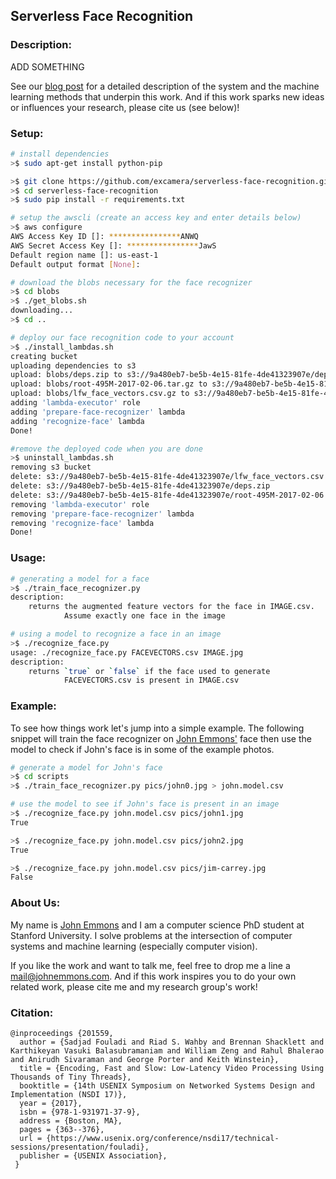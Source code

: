 Serverless Face Recognition
---

### Description:

ADD SOMETHING

See our [blog post](BLOG.md) for a detailed description of the system and
the machine learning methods that underpin this work. And if this work
sparks new ideas or influences your research, please cite us (see below)!

### Setup:

```bash
# install dependencies
>$ sudo apt-get install python-pip

>$ git clone https://github.com/excamera/serverless-face-recognition.git
>$ cd serverless-face-recognition
>$ sudo pip install -r requirements.txt

# setup the awscli (create an access key and enter details below)
>$ aws configure
AWS Access Key ID []: ****************ANWQ
AWS Secret Access Key []: ****************JawS
Default region name []: us-east-1
Default output format [None]:

# download the blobs necessary for the face recognizer
>$ cd blobs
>$ ./get_blobs.sh
downloading...
>$ cd ..

# deploy our face recognition code to your account
>$ ./install_lambdas.sh
creating bucket
uploading dependencies to s3
upload: blobs/deps.zip to s3://9a480eb7-be5b-4e15-81fe-4de41323907e/deps.zip
upload: blobs/root-495M-2017-02-06.tar.gz to s3://9a480eb7-be5b-4e15-81fe-4de41323907e/root-495M-2017-02-06.tar.gz
upload: blobs/lfw_face_vectors.csv.gz to s3://9a480eb7-be5b-4e15-81fe-4de41323907e/lfw_face_vectors.csv.gz
adding 'lambda-executor' role
adding 'prepare-face-recognizer' lambda
adding 'recognize-face' lambda
Done!
```

```bash
#remove the deployed code when you are done
>$ uninstall_lambdas.sh
removing s3 bucket
delete: s3://9a480eb7-be5b-4e15-81fe-4de41323907e/lfw_face_vectors.csv.gz
delete: s3://9a480eb7-be5b-4e15-81fe-4de41323907e/deps.zip
delete: s3://9a480eb7-be5b-4e15-81fe-4de41323907e/root-495M-2017-02-06.tar.gz
removing 'lambda-executor' role
removing 'prepare-face-recognizer' lambda
removing 'recognize-face' lambda
Done!
```

### Usage:

```bash
# generating a model for a face
>$ ./train_face_recognizer.py
description:
    returns the augmented feature vectors for the face in IMAGE.csv.
            Assume exactly one face in the image

# using a model to recognize a face in an image
>$ ./recognize_face.py
usage: ./recognize_face.py FACEVECTORS.csv IMAGE.jpg
description:
    returns `true` or `false` if the face used to generate
            FACEVECTORS.csv is present in IMAGE.csv
```

### Example:

To see how things work let's jump into a simple example. The following snippet will train the face recognizer on [John Emmons'](http://johnemmons.com) face then use
the model to check if John's face is in some of the example photos.

```bash
# generate a model for John's face
>$ cd scripts
>$ ./train_face_recognizer.py pics/john0.jpg > john.model.csv

# use the model to see if John's face is present in an image
>$ ./recognize_face.py john.model.csv pics/john1.jpg
True

>$ ./recognize_face.py john.model.csv pics/john2.jpg
True

>$ ./recognize_face.py john.model.csv pics/jim-carrey.jpg
False
```


### About Us:

My name is [John Emmons](http://johnemmons.com) and I am a computer science PhD student at Stanford University. I solve problems at the intersection of computer systems and machine learning (especially computer vision).

If you like the work and want to talk me, feel free to drop me a line a [mail@johnemmons.com](mailto:mail@johnemmons.com). And if this work inspires you to do your own related work, please cite me and my research group's work!

### Citation:

```
@inproceedings {201559,
  author = {Sadjad Fouladi and Riad S. Wahby and Brennan Shacklett and Karthikeyan Vasuki Balasubramaniam and William Zeng and Rahul Bhalerao and Anirudh Sivaraman and George Porter and Keith Winstein},
  title = {Encoding, Fast and Slow: Low-Latency Video Processing Using Thousands of Tiny Threads},
  booktitle = {14th USENIX Symposium on Networked Systems Design and Implementation (NSDI 17)},
  year = {2017},
  isbn = {978-1-931971-37-9},
  address = {Boston, MA},
  pages = {363--376},
  url = {https://www.usenix.org/conference/nsdi17/technical-sessions/presentation/fouladi},
  publisher = {USENIX Association},
 }
 ```   